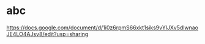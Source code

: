 # abc

https://docs.google.com/document/d/1i0z6rpmS66xkt1siks9vYlJXv5dlwnaoJE4LO4AJsv8/edit?usp=sharing
